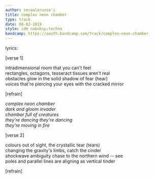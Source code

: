 ```yaml
---
author: secauloruxse'i
title: complex neon chamber
type: track
date: 08-02-2019
style: idm no&nbsp;techno
bandcamp: https://aaoth.bandcamp.com/track/complex-neon-chamber
---
```


lyrics:

[verse 1]

intradimensional room that you can't feel  
rectangles, octagons, tesseract tissues aren't real  
obstacles glow in the solid shadow of fear (hear)  
voices that're piercing your eyes with the cracked mirror

[refrain]

*complex neon chamber  
dark and gloom invader  
chamber full of creatures  
they're dancing they're dancing  
they're moving in fire*

[verse 2]

colours out of sight, the crystallic tear (tears)  
changing the gravity's limbs, catch the cinder  
shockwave ambiguity chase to the northern wind -- see  
poles and parallel lines are aligning as vertical tinder

[refrain]
